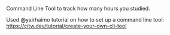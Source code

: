 Command Line Tool to track how many hours you studied.

Used @yairhaimo tutorial on how to set up a command line tool: https://citw.dev/tutorial/create-your-own-cli-tool
